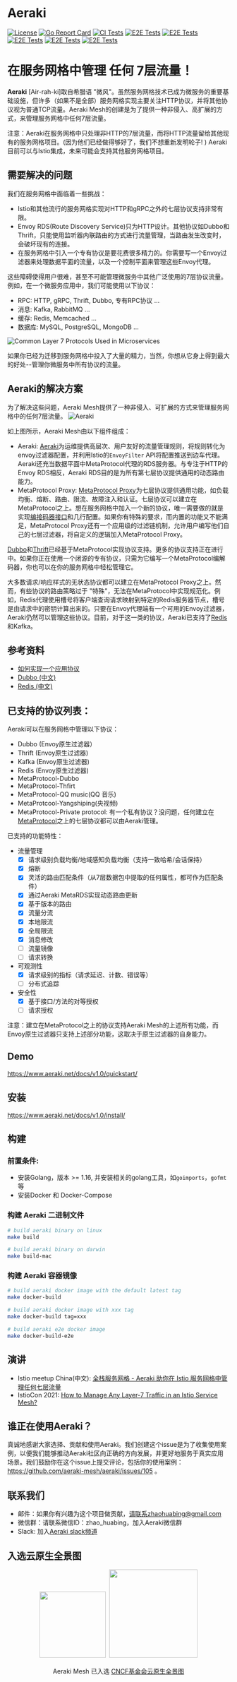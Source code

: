 <!--
# Copyright Aeraki Authors
#
# Licensed under the Apache License, Version 2.0 (the "License");
# you may not use this file except in compliance with the License.
# You may obtain a copy of the License at
#
#     http://www.apache.org/licenses/LICENSE-2.0
#
# Unless required by applicable law or agreed to in writing, software
# distributed under the License is distributed on an "AS IS" BASIS,
# WITHOUT WARRANTIES OR CONDITIONS OF ANY KIND, either express or implied.
# See the License for the specific language governing permissions and
# limitations under the License.
-->

# Aeraki

[![License](https://img.shields.io/badge/License-Apache%202.0-blue.svg)](https://github.com/aeraki-mesh/aeraki/blob/master/LICENSE)
[![Go Report Card](https://goreportcard.com/badge/github.com/aeraki-mesh/aeraki)](https://goreportcard.com/report/github.com/aeraki-mesh/aeraki)
[![CI Tests](https://github.com/aeraki-mesh/aeraki/workflows/ci/badge.svg?branch=master)](https://github.com/aeraki-mesh/aeraki/actions?query=branch%3Amaster+event%3Apush+workflow%3A%22ci%22)
[![E2E Tests](https://github.com/aeraki-mesh/aeraki/workflows/e2e-metaprotocol/badge.svg?branch=master)](https://github.com/aeraki-mesh/aeraki/actions?query=branch%3Amaster+event%3Apush+workflow%3A%22e2e-metaprotocol%22)
[![E2E Tests](https://github.com/aeraki-mesh/aeraki/workflows/e2e-dubbo/badge.svg?branch=master)](https://github.com/aeraki-mesh/aeraki/actions?query=branch%3Amaster+event%3Apush+workflow%3A%22e2e-dubbo%22)
[![E2E Tests](https://github.com/aeraki-mesh/aeraki/workflows/e2e-thrift/badge.svg?branch=master)](https://github.com/aeraki-mesh/aeraki/actions?query=branch%3Amaster+event%3Apush+workflow%3A%22e2e-thrift%22)
[![E2E Tests](https://github.com/aeraki-mesh/aeraki/workflows/e2e-kafka-zookeeper/badge.svg?branch=master)](https://github.com/aeraki-mesh/aeraki/actions?query=branch%3Amaster+event%3Apush+workflow%3A%22e2e-kafka-zookeeper%22)
[![E2E Tests](https://github.com/aeraki-mesh/aeraki/workflows/e2e-redis/badge.svg?branch=master)](https://github.com/aeraki-mesh/aeraki/actions?query=branch%3Amaster+event%3Apush+workflow%3A%22e2e-redis%22)

# 在服务网格中管理 **任何** 7层流量！

**Aeraki** [Air-rah-ki]取自希腊语 "微风"。虽然服务网格技术已成为微服务的重要基础设施，但许多（如果不是全部）服务网格实现主要关注HTTP协议，并将其他协议视为普通TCP流量。Aeraki Mesh的创建是为了提供一种非侵入、高扩展的方式，来管理服务网格中任何7层流量。

注意：Aeraki在服务网格中只处理非HTTP的7层流量，而将HTTP流量留给其他现有的服务网格项目。(因为他们已经做得够好了，我们不想重新发明轮子! ) Aeraki目前可以与Istio集成，未来可能会支持其他服务网格项目。

## 需要解决的问题

我们在服务网格中面临着一些挑战：
* Istio和其他流行的服务网格实现对HTTP和gRPC之外的七层协议支持非常有限。
* Envoy RDS(Route Discovery Service)只为HTTP设计。其他协议如Dubbo和Thrift，只能使用监听器内联路由的方式进行流量管理，当路由发生改变时，会破坏现有的连接。
* 在服务网格中引入一个专有协议是要花费很多精力的。你需要写一个Envoy过滤器来处理数据平面的流量，以及一个控制平面来管理这些Envoy代理。

这些障碍使得用户很难，甚至不可能管理微服务中其他广泛使用的7层协议流量。例如，在一个微服务应用中，我们可能使用以下协议：
* RPC: HTTP, gRPC, Thrift, Dubbo, 专有RPC协议 …
* 消息: Kafka, RabbitMQ …
* 缓存: Redis, Memcached …
* 数据库: MySQL, PostgreSQL, MongoDB …

![ Common Layer 7 Protocols Used in Microservices ](docs/protocols.png)

如果你已经为迁移到服务网格中投入了大量的精力，当然，你想从它身上得到最大的好处--管理你微服务中所有协议的流量。

## Aeraki的解决方案

为了解决这些问题，Aeraki Mesh提供了一种非侵入、可扩展的方式来管理服务网格中的任何7层流量。
![ Aeraki ](docs/aeraki-architecture.png)

如上图所示，Aeraki Mesh由以下组件组成：

* Aeraki: [Aeraki](https://github.com/aeraki-mesh/aeraki)为运维提供高层次、用户友好的流量管理规则，将规则转化为envoy过滤器配置，并利用Istio的`EnvoyFilter` API将配置推送到边车代理。Aeraki还充当数据平面中MetaProtocol代理的RDS服务器。与专注于HTTP的Envoy RDS相反，Aeraki RDS目的是为所有第七层协议提供通用的动态路由能力。
* MetaProtocol Proxy: [MetaProtocol Proxy](https://github.com/aeraki-mesh/meta-protocol-proxy)为七层协议提供通用功能，如负载均衡、熔断、路由、限流、故障注入和认证。七层协议可以建立在MetaProtocol之上。想在服务网格中加入一个新的协议，唯一需要做的就是实现[编接码器接口](https://github.com/aeraki-mesh/meta-protocol-proxy/blob/ac788327239bd794e745ce18b382da858ddf3355/src/meta_protocol_proxy/codec/codec.h#L118)和几行配置。如果你有特殊的要求，而内置的功能又不能满足，MetaProtocol Proxy还有一个应用级的过滤链机制，允许用户编写他们自己的七层过滤器，将自定义的逻辑加入MetaProtocol Proxy。

[Dubbo](https://github.com/aeraki-mesh/meta-protocol-proxy/tree/master/src/application_protocols/dubbo)和[Thrift](https://github.com/aeraki-mesh/meta-protocol-proxy/tree/master/src/application_protocols/thrift)已经基于MetaProtocol实现协议支持。更多的协议支持正在进行中。如果你正在使用一个闭源的专有协议，只需为它编写一个MetaProtocol编解码器，你也可以在你的服务网格中轻松管理它。

大多数请求/响应样式的无状态协议都可以建立在MetaProtocol Proxy之上。然而，有些协议的路由策略过于 "特殊"，无法在MetaProtocol中实现规范化。例如，Redis代理使用槽号将客户端查询请求映射到特定的Redis服务器节点，槽号是由请求中的密钥计算出来的。只要在Envoy代理端有一个可用的Envoy过滤器，Aeraki仍然可以管理这些协议。目前，对于这一类的协议，Aeraki已支持了[Redis](https://github.com/aeraki-mesh/aeraki/blob/master/docs/zh/redis.md)和Kafka。

## 参考资料
* [如何实现一个应用协议](docs/metaprotocol.md)
* [Dubbo (中文) ](https://github.com/aeraki-mesh/dubbo2istio#readme)
* [Redis (中文) ](docs/zh/redis.md)

## 已支持的协议列表：
Aeraki可以在服务网格中管理以下协议：
* Dubbo (Envoy原生过滤器）
* Thrift (Envoy原生过滤器)
* Kafka (Envoy原生过滤器)
* Redis (Envoy原生过滤器)
* MetaProtocol-Dubbo
* MetaProtocol-Thfirt
* MetaProtocol-QQ music(QQ 音乐)
* MetaProtcool-Yangshiping(央视频)
* MetaProtocol-Private protocol: 有一个私有协议？没问题，任何建立在[MetaProtocol](https://github.com/aeraki-mesh/meta-protocol-proxy)之上的七层协议都可以由Aeraki管理。

已支持的功能特性：
  * 流量管理
    * [x] 请求级别负载均衡/地域感知负载均衡（支持一致哈希/会话保持）
    * [x] 熔断
    * [x] 灵活的路由匹配条件（从7层数据包中提取的任何属性，都可作为匹配条件）
    * [x] 通过Aeraki MetaRDS实现动态路由更新
    * [x] 基于版本的路由
    * [x] 流量分流
    * [x] 本地限流
    * [x] 全局限流
    * [x] 消息修改
    * [ ] 流量镜像
    * [ ] 请求转换
  * 可观测性
    * [x] 请求级别的指标（请求延迟、计数、错误等）
    * [ ] 分布式追踪
  * 安全性
    * [x] 基于接口/方法的对等授权
    * [ ] 请求授权

注意：建立在MetaProtocol之上的协议支持Aeraki Mesh的上述所有功能，而Envoy原生过滤器只支持上述部分功能，这取决于原生过滤器的自身能力。

## Demo

https://www.aeraki.net/docs/v1.0/quickstart/

## 安装

https://www.aeraki.net/docs/v1.0/install/

## 构建

### 前置条件:
* 安装Golang，版本 >= 1.16, 并安装相关的golang工具，如`goimports`，`gofmt`等
* 安装Docker 和 Docker-Compose

### 构建 Aeraki 二进制文件

```bash
# build aeraki binary on linux
make build

# build aeraki binary on darwin
make build-mac
```

### 构建 Aeraki 容器镜像

```bash
# build aeraki docker image with the default latest tag
make docker-build

# build aeraki docker image with xxx tag
make docker-build tag=xxx

# build aeraki e2e docker image
make docker-build-e2e
```

## 演讲

* Istio meetup China(中文): [全栈服务网格 - Aeraki 助你在 Istio 服务网格中管理任何七层流量](https://www.youtube.com/watch?v=Bq5T3OR3iTM) 
* IstioCon 2021: [How to Manage Any Layer-7 Traffic in an Istio Service Mesh?](https://www.youtube.com/watch?v=sBS4utF68d8)

## 谁正在使用Aeraki？

真诚地感谢大家选择、贡献和使用Aeraki。我们创建这个issue是为了收集使用案例，以便我们能够推动Aeraki社区向正确的方向发展，并更好地服务于真实应用场景。我们鼓励你在这个issue上提交评论，包括你的使用案例：https://github.com/aeraki-mesh/aeraki/issues/105 。

## 联系我们
* 邮件：如果你有兴趣为这个项目做贡献，请联系zhaohuabing@gmail.com
* 微信群：请联系微信ID：zhao_huabing，加入Aeraki微信群
* Slack: 加入[Aeraki slack频道](https://istio.slack.com/archives/C02UB8YJ600)

## 入选云原生全景图

<p align="center">
<img src="https://landscape.cncf.io/images/left-logo.svg" width="150"/>&nbsp;&nbsp;<img src="https://landscape.cncf.io/images/right-logo.svg" width="200"/>
<br/><br/>
Aeraki Mesh 已入选 <a href="https://landscape.cncf.io/?selected=aeraki-mesh">CNCF基金会云原生全景图</a>
</p>
